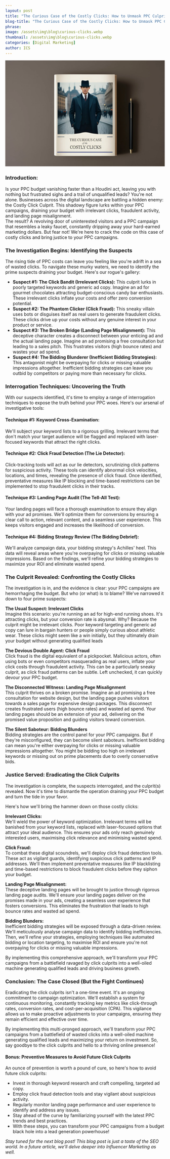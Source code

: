 ```yaml
---
layout: post
title: "The Curious Case of the Costly Clicks: How to Unmask PPC Culprits"
blog-title: "The Curious Case of the Costly Clicks: How to Unmask PPC Culprits"
phrase: 
image: /assets\img\blog\curious-clicks.webp
thumbnail: /assets\img\blog\curious-clicks.webp
categories: [Digital Marketing]
author: ICS
---
```


<img src="/assets\img\blog\curious-clicks.webp" alt="easy SEO quick SEO top SEO cookbook">

### Introduction:
Is your PPC budget vanishing faster than a Houdini act, leaving you with nothing but frustrated sighs and a trail of unqualified leads? You're not alone. Businesses across the digital landscape are battling a hidden enemy: the Costly Click Culprit. This shadowy figure lurks within your PPC campaigns, draining your budget with irrelevant clicks, fraudulent activity, and landing page misalignment.
<br>
The result? A revolving door of uninterested visitors and a PPC campaign that resembles a leaky faucet, constantly dripping away your hard-earned marketing dollars. But fear not! We're here to crack the code on this case of costly clicks and bring justice to your PPC campaigns.

### The Investigation Begins: Identifying the Suspects

The rising tide of PPC costs can leave you feeling like you're adrift in a sea of wasted clicks. To navigate these murky waters, we need to identify the prime suspects draining your budget. Here's our rogue's gallery:

- **Suspect #1: The Click Bandit (Irrelevant Clicks):** This culprit lurks in poorly targeted keywords and generic ad copy. Imagine an ad for gourmet chocolates attracting budget-conscious candy bar enthusiasts. These irrelevant clicks inflate your costs and offer zero conversion potential.
- **Suspect #2: The Phantom Clicker (Click Fraud):**  This sneaky villain uses bots or disguises itself as real users to generate fraudulent clicks. These clicks drive up your costs without any genuine interest in your product or service.
- **Suspect #3: The Broken Bridge (Landing Page Misalignment):**  This deceptive character creates a disconnect between your enticing ad and the actual landing page. Imagine an ad promising a free consultation but leading to a sales pitch. This frustrates visitors (high bounce rates) and wastes your ad spend.
- **Suspect #4: The Bidding Blunderer (Inefficient Bidding Strategies):** 
This antagonist might be overpaying for clicks or missing valuable impressions altogether. Inefficient bidding strategies can leave you outbid by competitors or paying more than necessary for clicks.


<p></p>

### Interrogation Techniques: Uncovering the Truth

With our suspects identified, it's time to employ a range of interrogation techniques to expose the truth behind your PPC woes. Here's our arsenal of investigative tools:

#### Technique #1: Keyword Cross-Examination: 
We'll subject your keyword lists to a rigorous grilling. Irrelevant terms that don't match your target audience will be flagged and replaced with laser-focused keywords that attract the right clicks.

#### Technique #2: Click Fraud Detection (The Lie Detector):  
Click-tracking tools will act as our lie detectors, scrutinizing click patterns for suspicious activity.  These tools can identify abnormal click velocities, locations, and times, revealing the presence of click fraud. Once identified, preventative measures like IP blocking and time-based restrictions can be implemented to stop fraudulent clicks in their tracks.

#### Technique #3: Landing Page Audit (The Tell-All Test): 
Your landing pages will face a thorough examination to ensure they align with your ad promises. We'll optimize them for conversions by ensuring a clear call to action, relevant content, and a seamless user experience. This keeps visitors engaged and increases the likelihood of conversion.

#### Technique #4: Bidding Strategy Review (The Bidding Debrief):   
We'll analyze campaign data, your bidding strategy's Achilles' heel. This data will reveal areas where you're overpaying for clicks or missing valuable impressions. Based on the findings,  we'll refine your bidding strategies to maximize your ROI and eliminate wasted spend.


### The Culprit Revealed: Confronting the Costly Clicks
The investigation is in, and the evidence is clear: your PPC campaigns are hemorrhaging the budget. But who (or what) is to blame? We've narrowed it down to four prime suspects:

**The Usual Suspect: Irrelevant Clicks**  
Imagine this scenario: you're running an ad for high-end running shoes. It's attracting clicks, but your conversion rate is abysmal. Why? Because the culprit might be irrelevant clicks. Poor keyword targeting and generic ad copy can lure in bargain hunters or people simply curious about athletic wear. These clicks might seem like a win initially, but they ultimately drain your budget without generating qualified leads

**The Devious Double Agent: Click Fraud**  
Click fraud is the digital equivalent of a pickpocket. Malicious actors, often using bots or even competitors masquerading as real users, inflate your click costs through fraudulent activity. This can be a particularly sneaky culprit, as click fraud patterns can be subtle. Left unchecked, it can quickly devour your PPC budget.

**The Disconnected Witness: Landing Page Misalignment**  
This culprit thrives on a broken promise. Imagine an ad promising a free consultation for website design, but the landing page pushes visitors towards a sales page for expensive design packages. This disconnect creates frustrated users (high bounce rates) and wasted ad spend. Your landing pages should be an extension of your ad, delivering on the promised value proposition and guiding visitors toward conversion.

**The Silent Saboteur: Bidding Blunders**  
Bidding strategies are the control panel for your PPC campaigns. But if they're misconfigured, they can become silent saboteurs. Inefficient bidding can mean you're either overpaying for clicks or missing valuable impressions altogether. You might be bidding too high on irrelevant keywords or missing out on prime placements due to overly conservative bids.


### Justice Served: Eradicating the Click Culprits

The investigation is complete, the suspects interrogated, and the culprit(s) revealed. Now it's time to dismantle the operation draining your PPC budget and turn the tide in your favor.
 
Here's how we'll bring the hammer down on those costly clicks:


**Irrelevant Clicks:**  
   We'll wield the power of keyword optimization. Irrelevant terms will be banished from your keyword lists, replaced with laser-focused options that attract your ideal audience. This ensures your ads only reach genuinely interested users, maximising click relevance and minimising wasted spend.

**Click Fraud:**  
To combat these digital scoundrels, we'll deploy click fraud detection tools. These act as vigilant guards, identifying suspicious click patterns and IP addresses. We'll then implement preventative measures like IP blacklisting and time-based restrictions to block fraudulent clicks before they siphon your budget.

**Landing Page Misalignment:**  
These deceptive landing pages will be brought to justice through rigorous landing page audits. We'll ensure your landing pages deliver on the promises made in your ads, creating a seamless user experience that fosters conversions. This eliminates the frustration that leads to high bounce rates and wasted ad spend.

**Bidding Blunders:**  
Inefficient bidding strategies will be exposed through a data-driven review. We'll meticulously analyse campaign data to identify bidding inefficiencies. Then, we'll refine your strategies, employing techniques like automated bidding or location targeting, to maximise ROI and ensure you're not overpaying for clicks or missing valuable impressions.

By implementing this comprehensive approach, we'll transform your PPC campaigns from a battlefield ravaged by click culprits into a well-oiled machine generating qualified leads and driving business growth.


### Conclusion: The Case Closed (But the Fight Continues)

Eradicating the click culprits isn't a one-time event. It's an ongoing commitment to campaign optimization. We'll establish a system for continuous monitoring, constantly tracking key metrics like click-through rates, conversion rates, and cost-per-acquisition (CPA). This vigilance allows us to make proactive adjustments to your campaigns, ensuring they remain efficient and effective over time.

By implementing this multi-pronged approach, we'll transform your PPC campaigns from a battlefield of wasted clicks into a well-oiled machine generating qualified leads and maximizing your return on investment. So, say goodbye to the click culprits and hello to a thriving online presence!

#### Bonus: Preventive Measures to Avoid Future Click Culprits

An ounce of prevention is worth a pound of cure, so here's how to avoid future click culprits:

- Invest in thorough keyword research and craft compelling, targeted ad copy.
- Employ click fraud detection tools and stay vigilant about suspicious activity.
- Regularly monitor landing page performance and user experience to identify and address any issues.
- Stay ahead of the curve by familiarizing yourself with the latest PPC trends and best practices.
- With these steps, you can transform your PPC campaigns from a budget black hole into a lead generation powerhouse!


*Stay tuned for the next blog post! This blog post is just a taste of the SEO world. In a future article, we'll delve deeper into Influencer Marketing as well.*